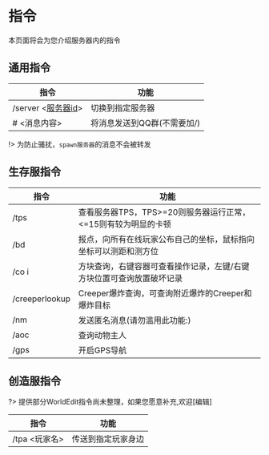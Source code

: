 # 指令

本页面将会为您介绍服务器内的指令


## 通用指令

指令|功能
---|---
/server <[服务器id](/zh-CN/guide/serverInfo.md#切换服务器)>|切换到指定服务器
# <消息内容>|将消息发送到QQ群(不需要加/)

!> 为防止骚扰，``spawn服务器``的消息不会被转发

## 生存服指令

指令|功能
---|---
/tps| 查看服务器TPS，TPS>=20则服务器运行正常，<=15则有较为明显的卡顿
/bd|报点，向所有在线玩家公布自己的坐标，鼠标指向坐标可以测距和测方位
/co i |方块查询，右键容器可查看操作记录，左键/右键方块位置可查询放置破坏记录
/creeperlookup | Creeper爆炸查询，可查询附近爆炸的Creeper和爆炸目标
/nm | 发送匿名消息(请勿滥用此功能:)
/aoc | 查询动物主人
/gps| 开启GPS导航

## 创造服指令

?> 提供部分WorldEdit指令尚未整理，如果您愿意补充,欢迎[编辑]

指令|功能
---|---
/tpa <玩家名>| 传送到指定玩家身边

